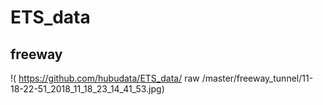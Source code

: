 # ETS_data
## freeway
!( https://github.com/hubudata/ETS_data/ raw /master/freeway_tunnel/11-18-22-51_2018_11_18_23_14_41_53.jpg)
